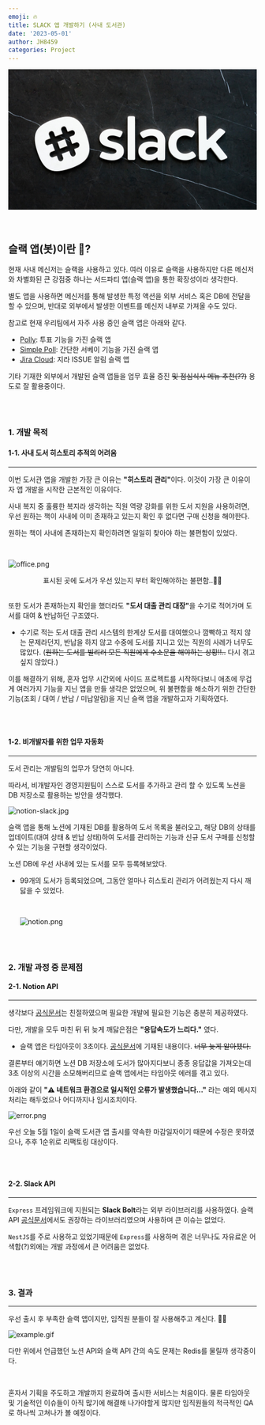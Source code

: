 ```yaml
---
emoji: 🔥
title: SLACK 앱 개발하기 (사내 도서관)
date: '2023-05-01'
author: JH8459
categories: Project
---
```


![project-slack.jpg](../../assets/project-slack.jpg)

<br>

## 슬랙 앱(봇)이란 🤔?

현재 사내 메신저는 슬랙을 사용하고 있다. 여러 이유로 슬랙을 사용하지만 다른 메신저와 차별화된 큰 강점중 하나는 서드파티 앱(슬랙 앱)을 통한 확장성이라 생각한다.

별도 앱을 사용하면 메신저를 통해 발생한 특정 액션을 외부 서비스 혹은 DB에 전달을 할 수 있으며, 반대로 외부에서 발생한 이벤트를 메신저 내부로 가져올 수도 있다.

참고로 현재 우리팀에서 자주 사용 중인 슬랙 앱은 아래와 같다.

- <a href="https://insahr.slack.com/apps/A04E6JX41-polly?tab=more_info" target="_blank">Polly</a>: 투표 기능을 가진 슬랙 앱
- <a href="https://insahr.slack.com/apps/A0HFW7MR6-simple-poll?tab=more_info" target="_blank">Simple Poll</a>: 간단한 서베이 기능을 가진 슬랙 앱
- <a href="https://insahr.slack.com/apps/A2RPP3NFR-jira-cloud?tab=more_info" target="_blank">Jira Cloud</a>: 지라 ISSUE 알림 슬랙 앱

기타 기재한 외부에서 개발된 슬랙 앱들을 업무 효율 증진 ~~및 점심식사 메뉴 추천(??)~~ 용도로 잘 활용중이다.

<br>
<br>

### 1. 개발 목적

#### 1-1. 사내 도서 히스토리 추적의 어려움

---

이번 도서관 앱을 개발한 가장 큰 이유는 <strong>"히스토리 관리"</strong>이다. 이것이 가장 큰 이유이자 앱 개발을 시작한 근본적인 이유이다.

사내 복지 중 훌륭한 복지라 생각하는 직원 역량 강화를 위한 도서 지원을 사용하려면, 우선 원하는 책이 사내에 이미 존재하고 있는지 확인 후 없다면 구매 신청을 해야한다.

원하는 책이 사내에 존재하는지 확인하려면 일일히 찾아야 하는 불편함이 있었다.

<br>

![office.png](/office.png)
<center>표시된 곳에 도서가 우선 있는지 부터 확인해야하는 불편함..😮‍💨</center><br>

또한 도서가 존재하는지 확인을 했더라도 <strong>"도서 대출 관리 대장"</strong>을 수기로 적어가며 도서를 대여 & 반납하던 구조였다.

- 수기로 적는 도서 대출 관리 시스템의 한계상 도서를 대여했으나 깜빡하고 적지 않는 문제라던지, 반납을 하지 않고 수중에 도서를 지니고 있는 직원의 사례가 너무도 많았다. (~~원하는 도서를 빌리러 모든 직원에게 수소문을 해야하는 상황!!..~~ 다시 겪고 싶지 않았다.)

이를 해결하기 위해, 혼자 업무 시간외에 사이드 프로젝트를 시작하다보니 애초에 무겁게 여러가지 기능을 지닌 앱을 만들 생각은 없었으며, 위 불편함을 해소하기 위한 간단한 기능(조회 / 대여 / 반납 / 미납알림)을 지닌 슬랙 앱을 개발하고자 기획하였다.

<br>
<br>

#### 1-2. 비개발자를 위한 업무 자동화

---

도서 관리는 개발팀의 업무가 당연히 아니다.

따라서, 비개발자인 경영지원팀이 스스로 도서를 추가하고 관리 할 수 있도록 노션을 DB 저장소로 활용하는 방안을 생각했다.

![notion-slack.jpg](/notion-slack.jpg)<br>

슬랙 앱을 통해 노션에 기재된 DB를 활용하여 도서 목록을 불러오고, 해당 DB의 상태를 업데이트(대여 상태 & 반납 상태)하여 도서를 관리하는 기능과 신규 도서 구매를 신청할 수 있는 기능을 구현할 생각이었다.

노션 DB에 우선 사내에 있는 도서를 모두 등록해보았다.

- 99개의 도서가 등록되었으며, 그동안 얼마나 히스토리 관리가 어려웠는지 다시 깨닳을 수 있었다.

  <br>

  ![notion.png](/notion.png)<br>

<br>
<br>

### 2. 개발 과정 중 문제점

#### 2-1. Notion API

---

생각보다 <a href="https://developers.notion.com/docs/getting-started" target="_blank">공식문서</a>는 친절하였으며 필요한 개발에 필요한 기능은 충분히 제공하였다.

다만, 개발을 모두 마친 뒤 뒤 늦게 깨닳은점은 **"응답속도가 느리다."** 였다.

- 슬랙 앱은 타임아웃이 3초이다. <a href="https://api.slack.com/interactivity/slash-commands#responding_to_a_command" target="_blank">공식문서</a>에 기재된 내용이다. ~~너무 늦게 알아챘다.~~

결론부터 얘기하면 노션 DB 저장소에 도서가 많아지다보니 종종 응답값을 가져오는데 3초 이상의 시간을 소모해버리므로 슬랙 앱에서는 타임아웃 에러를 겪고 있다.

아래와 같이 <strong>"⚠️ 네트워크 환경으로 일시적인 오류가 발생했습니다..."</strong> 라는 예외 메시지처리는 해두었으나 어디까지나 임시조치이다.

![error.png](/error.png)<br>

우선 오늘 5월 1일이 슬랙 도서관 앱 출시를 약속한 마감일자이기 때문에 수정은 못하였으나, 추후 1순위로 리팩토링 대상이다.

<br>
<br>

#### 2-2. Slack API

---

`Express` 프레임워크에 지원되는 <strong>Slack Bolt</strong>라는 외부 라이브러리를 사용하였다. 슬랙 API <a href="https://slack.dev/bolt-js/concepts" target="_blank">공식문서</a>에서도 권장하는 라이브러리였으며 사용하며 큰 이슈는 없었다.

`NestJS`를 주로 사용하고 있었기때문에 `Express`를 사용하며 겪은 너무나도 자유료운 어색함(?)외에는 개발 과정에서 큰 어려움은 없었다.

<br>
<br>

### 3. 결과

---

우선 출시 후 부족한 슬랙 앱이지만, 임직원 분들이 잘 사용해주고 계신다. 🙇‍♂️

![example.gif](/example.gif)<br>

다만 위에서 언급했던 노션 API와 슬랙 API 간의 속도 문제는 Redis를 물릴까 생각중이다.

  <br>

혼자서 기획을 주도하고 개발까지 완료하여 출시한 서비스는 처음이다. 물론 타임아웃 및 기술적인 이슈들이 아직 많기에 해결해 나가야할게 많지만 임직원들의 적극적인 QA로 하나씩 고쳐나가 볼 예정이다.

<br>
<br>

```toc

```
